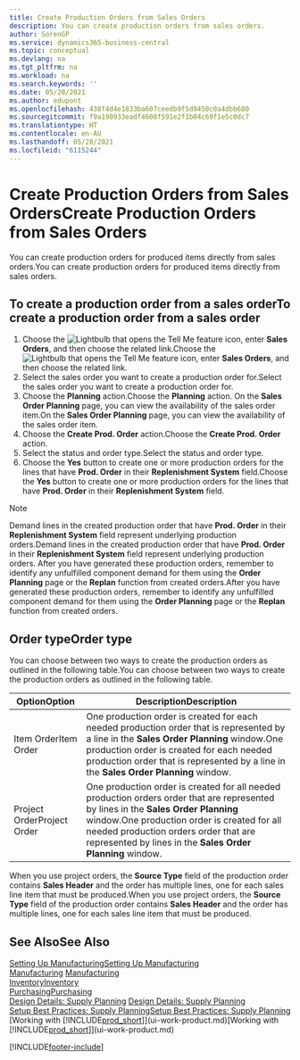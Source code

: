 ```yaml
---
title: Create Production Orders from Sales Orders
description: You can create production orders from sales orders.
author: SorenGP
ms.service: dynamics365-business-central
ms.topic: conceptual
ms.devlang: na
ms.tgt_pltfrm: na
ms.workload: na
ms.search.keywords: ''
ms.date: 05/28/2021
ms.author: edupont
ms.openlocfilehash: 438f4d4e1833ba607ceedb9f5d9450c0a4dbb680
ms.sourcegitcommit: f9a190933eadf4608f591e2f1b04c69f1e5c0dc7
ms.translationtype: HT
ms.contentlocale: en-AU
ms.lasthandoff: 05/28/2021
ms.locfileid: "6115244"
---
```

# <a name="create-production-orders-from-sales-orders"></a><span data-ttu-id="d9b2b-103">Create Production Orders from Sales Orders</span><span class="sxs-lookup"><span data-stu-id="d9b2b-103">Create Production Orders from Sales Orders</span></span>
<span data-ttu-id="d9b2b-104">You can create production orders for produced items directly from sales orders.</span><span class="sxs-lookup"><span data-stu-id="d9b2b-104">You can create production orders for produced items directly from sales orders.</span></span>  

## <a name="to-create-a-production-order-from-a-sales-order"></a><span data-ttu-id="d9b2b-105">To create a production order from a sales order</span><span class="sxs-lookup"><span data-stu-id="d9b2b-105">To create a production order from a sales order</span></span>  

1.  <span data-ttu-id="d9b2b-106">Choose the ![Lightbulb that opens the Tell Me feature](media/ui-search/search_small.png "Tell me what you want to do") icon, enter **Sales Orders**, and then choose the related link.</span><span class="sxs-lookup"><span data-stu-id="d9b2b-106">Choose the ![Lightbulb that opens the Tell Me feature](media/ui-search/search_small.png "Tell me what you want to do") icon, enter **Sales Orders**, and then choose the related link.</span></span>  
2.  <span data-ttu-id="d9b2b-107">Select the sales order you want to create a production order for.</span><span class="sxs-lookup"><span data-stu-id="d9b2b-107">Select the sales order you want to create a production order for.</span></span>  
3.  <span data-ttu-id="d9b2b-108">Choose the **Planning** action.</span><span class="sxs-lookup"><span data-stu-id="d9b2b-108">Choose the **Planning** action.</span></span> <span data-ttu-id="d9b2b-109">On the **Sales Order Planning** page, you can view the availability of the sales order item.</span><span class="sxs-lookup"><span data-stu-id="d9b2b-109">On the **Sales Order Planning** page, you can view the availability of the sales order item.</span></span>  
4.  <span data-ttu-id="d9b2b-110">Choose the **Create Prod. Order** action.</span><span class="sxs-lookup"><span data-stu-id="d9b2b-110">Choose the **Create Prod. Order** action.</span></span>  
5.  <span data-ttu-id="d9b2b-111">Select the status and order type.</span><span class="sxs-lookup"><span data-stu-id="d9b2b-111">Select the status and order type.</span></span>  
6.  <span data-ttu-id="d9b2b-112">Choose the **Yes** button to create one or more production orders for the lines that have **Prod. Order** in their **Replenishment System** field.</span><span class="sxs-lookup"><span data-stu-id="d9b2b-112">Choose the **Yes** button to create one or more production orders for the lines that have **Prod. Order** in their **Replenishment System** field.</span></span>


> [!NOTE]  
> <span data-ttu-id="d9b2b-113">Demand lines in the created production order that have **Prod. Order** in their **Replenishment System** field represent underlying production orders.</span><span class="sxs-lookup"><span data-stu-id="d9b2b-113">Demand lines in the created production order that have **Prod. Order** in their **Replenishment System** field represent underlying production orders.</span></span> <span data-ttu-id="d9b2b-114">After you have generated these production orders, remember to identify any unfulfilled component demand for them using the **Order Planning** page or the **Replan** function from created orders.</span><span class="sxs-lookup"><span data-stu-id="d9b2b-114">After you have generated these production orders, remember to identify any unfulfilled component demand for them using the **Order Planning** page or the **Replan** function from created orders.</span></span> 

## <a name="order-type"></a><span data-ttu-id="d9b2b-115">Order type</span><span class="sxs-lookup"><span data-stu-id="d9b2b-115">Order type</span></span>  
<span data-ttu-id="d9b2b-116">You can choose between two ways to create the production orders as outlined in the following table.</span><span class="sxs-lookup"><span data-stu-id="d9b2b-116">You can choose between two ways to create the production orders as outlined in the following table.</span></span>

|<span data-ttu-id="d9b2b-117">Option</span><span class="sxs-lookup"><span data-stu-id="d9b2b-117">Option</span></span>|<span data-ttu-id="d9b2b-118">Description</span><span class="sxs-lookup"><span data-stu-id="d9b2b-118">Description</span></span>|
|------|-----------|
|<span data-ttu-id="d9b2b-119">Item Order</span><span class="sxs-lookup"><span data-stu-id="d9b2b-119">Item Order</span></span>|<span data-ttu-id="d9b2b-120">One production order is created for each needed production order that is represented by a line in the **Sales Order Planning** window.</span><span class="sxs-lookup"><span data-stu-id="d9b2b-120">One production order is created for each needed production order that is represented by a line in the **Sales Order Planning** window.</span></span>|
|<span data-ttu-id="d9b2b-121">Project Order</span><span class="sxs-lookup"><span data-stu-id="d9b2b-121">Project Order</span></span>|<span data-ttu-id="d9b2b-122">One production order is created for all needed production orders order that are represented by lines in the **Sales Order Planning** window.</span><span class="sxs-lookup"><span data-stu-id="d9b2b-122">One production order is created for all needed production orders order that are represented by lines in the **Sales Order Planning** window.</span></span> |

<span data-ttu-id="d9b2b-123">When you use project orders, the **Source Type** field of the production order contains **Sales Header** and the order has multiple lines, one for each sales line item that must be produced.</span><span class="sxs-lookup"><span data-stu-id="d9b2b-123">When you use project orders, the **Source Type** field of the production order contains **Sales Header** and the order has multiple lines, one for each sales line item that must be produced.</span></span>  


## <a name="see-also"></a><span data-ttu-id="d9b2b-124">See Also</span><span class="sxs-lookup"><span data-stu-id="d9b2b-124">See Also</span></span>  
[<span data-ttu-id="d9b2b-125">Setting Up Manufacturing</span><span class="sxs-lookup"><span data-stu-id="d9b2b-125">Setting Up Manufacturing</span></span>](production-configure-production-processes.md)  
<span data-ttu-id="d9b2b-126">[Manufacturing](production-manage-manufacturing.md)  </span><span class="sxs-lookup"><span data-stu-id="d9b2b-126">[Manufacturing](production-manage-manufacturing.md)  </span></span>  
[<span data-ttu-id="d9b2b-127">Inventory</span><span class="sxs-lookup"><span data-stu-id="d9b2b-127">Inventory</span></span>](inventory-manage-inventory.md)  
[<span data-ttu-id="d9b2b-128">Purchasing</span><span class="sxs-lookup"><span data-stu-id="d9b2b-128">Purchasing</span></span>](purchasing-manage-purchasing.md)  
<span data-ttu-id="d9b2b-129">[Design Details: Supply Planning](design-details-supply-planning.md) </span><span class="sxs-lookup"><span data-stu-id="d9b2b-129">[Design Details: Supply Planning](design-details-supply-planning.md) </span></span>  
[<span data-ttu-id="d9b2b-130">Setup Best Practices: Supply Planning</span><span class="sxs-lookup"><span data-stu-id="d9b2b-130">Setup Best Practices: Supply Planning</span></span>](setup-best-practices-supply-planning.md)  
<span data-ttu-id="d9b2b-131">[Working with [!INCLUDE[prod_short](includes/prod_short.md)]](ui-work-product.md)</span><span class="sxs-lookup"><span data-stu-id="d9b2b-131">[Working with [!INCLUDE[prod_short](includes/prod_short.md)]](ui-work-product.md)</span></span>


[!INCLUDE[footer-include](includes/footer-banner.md)]
